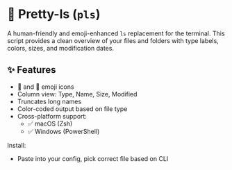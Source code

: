 # 📂 Pretty-ls (`pls`)

A human-friendly and emoji-enhanced `ls` replacement for the terminal. This script provides a clean overview of your files and folders with type labels, colors, sizes, and modification dates.

## ✨ Features

- 📁 and 📄 emoji icons
- Column view: Type, Name, Size, Modified
- Truncates long names
- Color-coded output based on file type
- Cross-platform support:
  - ✅ macOS (Zsh) 
  - ✅ Windows (PowerShell)

Install:
- Paste into your config, pick correct file based on CLI
